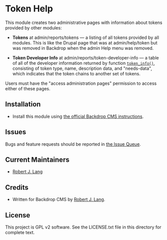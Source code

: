 Token Help
==========

This module creates two administrative pages with information about tokens provided by other modules:

* **Tokens** at admin/reports/tokens — a listing of all tokens provided by all modules. This is  like the Drupal page that was at admin/help/token but was removed in Backdrop when the admin Help menu was removed.

* **Token Developer Info** at admin/reports/token-developer-info — a table of all of the developer information returned by function [`token_info()`](https://docs.backdropcms.org/api/backdrop/core%21includes%21token.inc/function/token_info/1), consisting of token type, name, description data,  and "needs-data", which indicates that the token chains to another set of tokens.

Users must have the "access administration pages" permission to access either of these pages.

Installation
------------

- Install this module using [the official Backdrop CMS instructions](  https://backdropcms.org/guide/modules).

Issues
------

Bugs and feature requests should be reported in [the Issue Queue](https://github.com/backdrop-contrib/token_help/issues).

Current Maintainers
-------------------

- [Robert J. Lang](https://github.com/bugfolder)

Credits
-------

- Written for Backdrop CMS by [Robert J. Lang](https://github.com/bugfolder).

License
-------

This project is GPL v2 software.
See the LICENSE.txt file in this directory for complete text.

